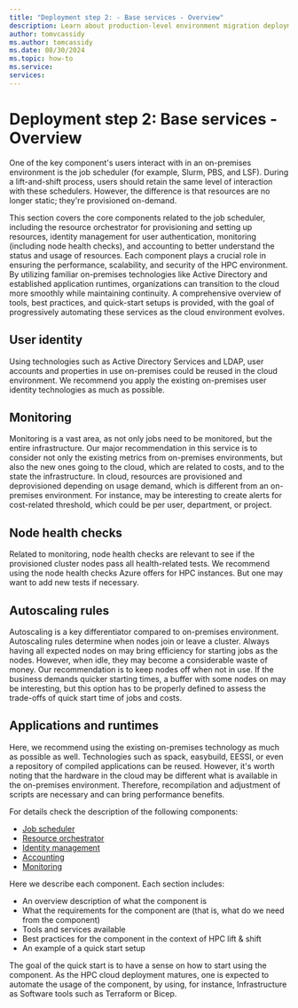 ```yaml
---
title: "Deployment step 2: - Base services - Overview"
description: Learn about production-level environment migration deployment step two.
author: tomvcassidy
ms.author: tomcassidy
ms.date: 08/30/2024
ms.topic: how-to
ms.service: 
services: 
---
```


# Deployment step 2: Base services - Overview

One of the key component's users interact with in an on-premises environment is the job scheduler (for example, Slurm, PBS, and LSF). During a lift-and-shift process, users should retain the same level of interaction with these schedulers. However, the difference is that resources are no longer static; they're provisioned on-demand.

This section covers the core components related to the job scheduler, including the resource orchestrator for provisioning and setting up resources, identity management for user authentication, monitoring (including node health checks), and accounting to better understand the status and usage of resources. Each component plays a crucial role in ensuring the performance, scalability, and security of the HPC environment. By utilizing familiar on-premises technologies like Active Directory and established application runtimes, organizations can transition to the cloud more smoothly while maintaining continuity. A comprehensive overview of tools, best practices, and quick-start setups is provided, with the goal of progressively automating these services as the cloud environment evolves.

## User identity

Using technologies such as Active Directory Services and LDAP, user accounts and properties in use on-premises could be reused in the cloud environment. We recommend you apply the existing on-premises user identity technologies as much as possible.

## Monitoring

Monitoring is a vast area, as not only jobs need to be monitored, but the entire infrastructure. Our major recommendation in this service is to consider not only the existing metrics from on-premises environments, but also the new ones going to the cloud, which are related to costs, and to the state the infrastructure. In cloud, resources are provisioned and deprovisioned depending on usage demand, which is different from an on-premises environment. For instance, may be interesting to create alerts for cost-related threshold, which could be per user, department, or project.

## Node health checks 

Related to monitoring, node health checks are relevant to see if the provisioned cluster nodes pass all health-related tests. We recommend using the node health checks Azure offers for HPC instances. But one may want to add new tests if necessary.

## Autoscaling rules 

Autoscaling is a key differentiator compared to on-premises environment. Autoscaling rules determine when nodes join or leave a cluster. Always having all expected nodes on may bring efficiency for starting jobs as the nodes. However, when idle, they may become a considerable waste of money. Our recommendation is to keep nodes off when not in use. If the business demands quicker starting times, a buffer with some nodes on may be interesting, but this option has to be properly defined to assess the trade-offs of quick start time of jobs and costs.

## Applications and runtimes

Here, we recommend using the existing on-premises technology as much as possible as well. Technologies such as spack, easybuild, EESSI, or even a repository of compiled applications can be reused. However, it's worth noting that the hardware in the cloud may be different what is available in the on-premises environment. Therefore, recompilation and adjustment of scripts are necessary and can bring performance benefits.

For details check the description of the following components:

- [Job scheduler](lift-and-shift-step-2-job-scheduler.md)
- [Resource orchestrator](lift-and-shift-step-2-resource-orchestrator.md)
- [Identity management](lift-and-shift-step-2-identity.md)
- [Accounting](lift-and-shift-step-2-accounting.md)
- [Monitoring](lift-and-shift-step-2-monitor.md)

Here we describe each component. Each section includes:

- An overview description of what the component is
- What the requirements for the component are (that is, what do we need from the component)
- Tools and services available
- Best practices for the component in the context of HPC lift & shift
- An example of a quick start setup

The goal of the quick start is to have a sense on how to start using the component. As the HPC cloud deployment matures, one is expected to automate the usage of the component, by using, for instance, Infrastructure as Software tools such as Terraform or Bicep.